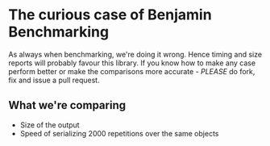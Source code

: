 # The curious case of Benjamin Benchmarking
As always when benchmarking, we're doing it wrong. Hence timing and size reports will probably favour this library. If you know how to make any case perform better or make the comparisons more accurate - _PLEASE_ do fork, fix and issue a pull request.

## What we're comparing
* Size of the output
* Speed of serializing 2000 repetitions over the same objects
